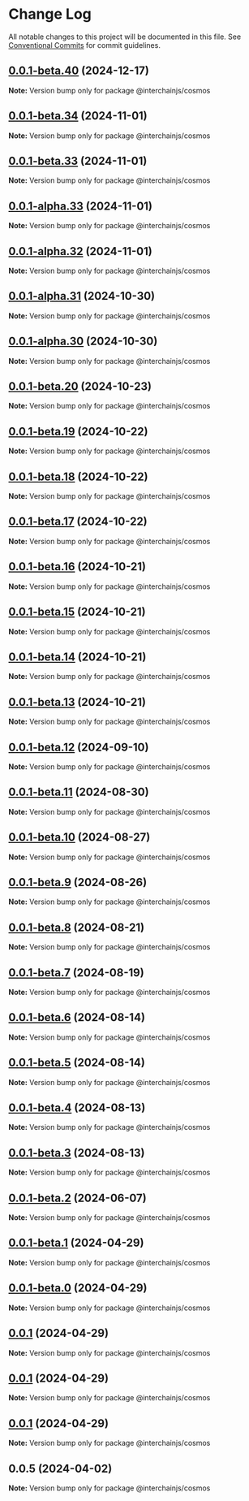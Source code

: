 # Change Log

All notable changes to this project will be documented in this file.
See [Conventional Commits](https://conventionalcommits.org) for commit guidelines.

## [0.0.1-beta.40](https://github.com/cosmology-tech/interchainjs/compare/@interchainjs/cosmos@0.0.1-beta.34...@interchainjs/cosmos@0.0.1-beta.40) (2024-12-17)

**Note:** Version bump only for package @interchainjs/cosmos

## [0.0.1-beta.34](https://github.com/cosmology-tech/interchainjs/compare/@interchainjs/cosmos@0.0.1-beta.33...@interchainjs/cosmos@0.0.1-beta.34) (2024-11-01)

**Note:** Version bump only for package @interchainjs/cosmos

## [0.0.1-beta.33](https://github.com/cosmology-tech/interchainjs/compare/@interchainjs/cosmos@0.0.1-alpha.33...@interchainjs/cosmos@0.0.1-beta.33) (2024-11-01)

**Note:** Version bump only for package @interchainjs/cosmos

## [0.0.1-alpha.33](https://github.com/cosmology-tech/interchainjs/compare/@interchainjs/cosmos@0.0.1-alpha.32...@interchainjs/cosmos@0.0.1-alpha.33) (2024-11-01)

**Note:** Version bump only for package @interchainjs/cosmos

## [0.0.1-alpha.32](https://github.com/cosmology-tech/interchainjs/compare/@interchainjs/cosmos@0.0.1-alpha.31...@interchainjs/cosmos@0.0.1-alpha.32) (2024-11-01)

**Note:** Version bump only for package @interchainjs/cosmos

## [0.0.1-alpha.31](https://github.com/cosmology-tech/interchainjs/compare/@interchainjs/cosmos@0.0.1-alpha.30...@interchainjs/cosmos@0.0.1-alpha.31) (2024-10-30)

**Note:** Version bump only for package @interchainjs/cosmos

## [0.0.1-alpha.30](https://github.com/cosmology-tech/interchainjs/compare/@interchainjs/cosmos@0.0.1-beta.20...@interchainjs/cosmos@0.0.1-alpha.30) (2024-10-30)

**Note:** Version bump only for package @interchainjs/cosmos

## [0.0.1-beta.20](https://github.com/cosmology-tech/interchainjs/compare/@interchainjs/cosmos@0.0.1-beta.19...@interchainjs/cosmos@0.0.1-beta.20) (2024-10-23)

**Note:** Version bump only for package @interchainjs/cosmos

## [0.0.1-beta.19](https://github.com/cosmology-tech/interchainjs/compare/@interchainjs/cosmos@0.0.1-beta.18...@interchainjs/cosmos@0.0.1-beta.19) (2024-10-22)

**Note:** Version bump only for package @interchainjs/cosmos

## [0.0.1-beta.18](https://github.com/cosmology-tech/interchainjs/compare/@interchainjs/cosmos@0.0.1-beta.17...@interchainjs/cosmos@0.0.1-beta.18) (2024-10-22)

**Note:** Version bump only for package @interchainjs/cosmos

## [0.0.1-beta.17](https://github.com/cosmology-tech/interchainjs/compare/@interchainjs/cosmos@0.0.1-beta.16...@interchainjs/cosmos@0.0.1-beta.17) (2024-10-22)

**Note:** Version bump only for package @interchainjs/cosmos

## [0.0.1-beta.16](https://github.com/cosmology-tech/interchainjs/compare/@interchainjs/cosmos@0.0.1-beta.15...@interchainjs/cosmos@0.0.1-beta.16) (2024-10-21)

**Note:** Version bump only for package @interchainjs/cosmos

## [0.0.1-beta.15](https://github.com/cosmology-tech/interchainjs/compare/@interchainjs/cosmos@0.0.1-beta.14...@interchainjs/cosmos@0.0.1-beta.15) (2024-10-21)

**Note:** Version bump only for package @interchainjs/cosmos

## [0.0.1-beta.14](https://github.com/cosmology-tech/interchainjs/compare/@interchainjs/cosmos@0.0.1-beta.13...@interchainjs/cosmos@0.0.1-beta.14) (2024-10-21)

**Note:** Version bump only for package @interchainjs/cosmos

## [0.0.1-beta.13](https://github.com/cosmology-tech/interchainjs/compare/@interchainjs/cosmos@0.0.1-beta.12...@interchainjs/cosmos@0.0.1-beta.13) (2024-10-21)

**Note:** Version bump only for package @interchainjs/cosmos

## [0.0.1-beta.12](https://github.com/cosmology-tech/interchainjs/compare/@interchainjs/cosmos@0.0.1-beta.11...@interchainjs/cosmos@0.0.1-beta.12) (2024-09-10)

**Note:** Version bump only for package @interchainjs/cosmos

## [0.0.1-beta.11](https://github.com/cosmology-tech/interchainjs/compare/@interchainjs/cosmos@0.0.1-beta.10...@interchainjs/cosmos@0.0.1-beta.11) (2024-08-30)

**Note:** Version bump only for package @interchainjs/cosmos

## [0.0.1-beta.10](https://github.com/cosmology-tech/interchainjs/compare/@interchainjs/cosmos@0.0.1-beta.9...@interchainjs/cosmos@0.0.1-beta.10) (2024-08-27)

**Note:** Version bump only for package @interchainjs/cosmos

## [0.0.1-beta.9](https://github.com/cosmology-tech/interchainjs/compare/@interchainjs/cosmos@0.0.1-beta.8...@interchainjs/cosmos@0.0.1-beta.9) (2024-08-26)

**Note:** Version bump only for package @interchainjs/cosmos

## [0.0.1-beta.8](https://github.com/cosmology-tech/interchainjs/compare/@interchainjs/cosmos@0.0.1-beta.7...@interchainjs/cosmos@0.0.1-beta.8) (2024-08-21)

**Note:** Version bump only for package @interchainjs/cosmos

## [0.0.1-beta.7](https://github.com/cosmology-tech/interchainjs/compare/@interchainjs/cosmos@0.0.1-beta.6...@interchainjs/cosmos@0.0.1-beta.7) (2024-08-19)

**Note:** Version bump only for package @interchainjs/cosmos

## [0.0.1-beta.6](https://github.com/cosmology-tech/interchainjs/compare/@interchainjs/cosmos@0.0.1-beta.5...@interchainjs/cosmos@0.0.1-beta.6) (2024-08-14)

**Note:** Version bump only for package @interchainjs/cosmos

## [0.0.1-beta.5](https://github.com/cosmology-tech/interchainjs/compare/@interchainjs/cosmos@0.0.1-beta.4...@interchainjs/cosmos@0.0.1-beta.5) (2024-08-14)

**Note:** Version bump only for package @interchainjs/cosmos

## [0.0.1-beta.4](https://github.com/cosmology-tech/interchainjs/compare/@interchainjs/cosmos@0.0.1-beta.3...@interchainjs/cosmos@0.0.1-beta.4) (2024-08-13)

**Note:** Version bump only for package @interchainjs/cosmos

## [0.0.1-beta.3](https://github.com/cosmology-tech/interchainjs/compare/@interchainjs/cosmos@0.0.1-beta.2...@interchainjs/cosmos@0.0.1-beta.3) (2024-08-13)

**Note:** Version bump only for package @interchainjs/cosmos

## [0.0.1-beta.2](https://github.com/cosmology-tech/interchainjs/compare/@interchainjs/cosmos@0.0.1-beta.1...@interchainjs/cosmos@0.0.1-beta.2) (2024-06-07)

**Note:** Version bump only for package @interchainjs/cosmos

## [0.0.1-beta.1](https://github.com/cosmology-tech/interchainjs/compare/@interchainjs/cosmos@0.0.1-beta.0...@interchainjs/cosmos@0.0.1-beta.1) (2024-04-29)

**Note:** Version bump only for package @interchainjs/cosmos

## [0.0.1-beta.0](https://github.com/cosmology-tech/interchainjs/compare/@interchainjs/cosmos@0.0.1...@interchainjs/cosmos@0.0.1-beta.0) (2024-04-29)

**Note:** Version bump only for package @interchainjs/cosmos

## [0.0.1](https://github.com/cosmology-tech/interchainjs/compare/@interchainjs/cosmos@0.0.1...@interchainjs/cosmos@0.0.1) (2024-04-29)

**Note:** Version bump only for package @interchainjs/cosmos

## [0.0.1](https://github.com/cosmology-tech/interchainjs/compare/@interchainjs/cosmos@0.0.1...@interchainjs/cosmos@0.0.1) (2024-04-29)

**Note:** Version bump only for package @interchainjs/cosmos

## [0.0.1](https://github.com/cosmology-tech/interchainjs/compare/@interchainjs/cosmos@0.0.5...@interchainjs/cosmos@0.0.1) (2024-04-29)

**Note:** Version bump only for package @interchainjs/cosmos

## 0.0.5 (2024-04-02)

**Note:** Version bump only for package @interchainjs/cosmos
